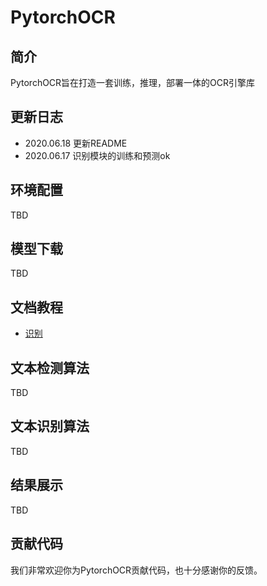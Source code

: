 # PytorchOCR

## 简介
PytorchOCR旨在打造一套训练，推理，部署一体的OCR引擎库

## 更新日志
* 2020.06.18 更新README
* 2020.06.17 识别模块的训练和预测ok

## 环境配置
TBD

## 模型下载
TBD

## 文档教程
* [识别](doc/识别.md)

## 文本检测算法
TBD

## 文本识别算法
TBD

## 结果展示
TBD
## 贡献代码
我们非常欢迎你为PytorchOCR贡献代码，也十分感谢你的反馈。
